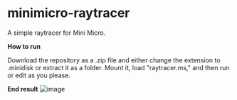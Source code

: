 # minimicro-raytracer
A simple raytracer for Mini Micro.

**How to run**

Download the repository as a .zip file and either change the extension to .minidisk or extract it as a folder. Mount it, load "raytracer.ms," and then run or edit as you please.

**End result**
![image](https://user-images.githubusercontent.com/25652538/150417896-b1d0bf3d-8585-4338-9e61-360c9875361d.png)
